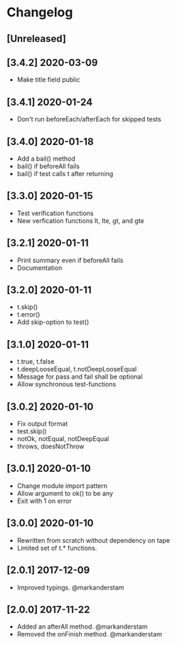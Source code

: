 # Changelog

## [Unreleased]

## [3.4.2] 2020-03-09

-   Make title field public

## [3.4.1] 2020-01-24

-   Don't run beforeEach/afterEach for skipped tests

## [3.4.0] 2020-01-18

-   Add a bail() method
-   bail() if beforeAll fails
-   bail() if test calls t after returning

## [3.3.0] 2020-01-15

-   Test verification functions
-   New verfication functions lt, lte, gt, and gte

## [3.2.1] 2020-01-11

-   Print summary even if beforeAll fails
-   Documentation

## [3.2.0] 2020-01-11

-   t.skip()
-   t.error()
-   Add skip-option to test()

## [3.1.0] 2020-01-11

-   t.true, t.false
-   t.deepLooseEqual, t.notDeepLooseEqual
-   Message for pass and fail shall be optional
-   Allow synchronous test-functions

## [3.0.2] 2020-01-10

-   Fix output format
-   test.skip()
-   notOk, notEqual, notDeepEqual
-   throws, doesNotThrow

## [3.0.1] 2020-01-10

-   Change module import pattern
-   Allow argument to ok() to be any
-   Exit with 1 on error

## [3.0.0] 2020-01-10

-   Rewritten from scratch without dependency on tape
-   Limited set of t.\* functions.

## [2.0.1] 2017-12-09

-   Improved typings. @markanderstam

## [2.0.0] 2017-11-22

-   Added an afterAll method. @markanderstam
-   Removed the onFinish method. @markanderstam
